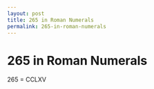 ```yaml
---
layout: post
title: 265 in Roman Numerals
permalink: 265-in-roman-numerals
---
```


# 265 in Roman Numerals

265 = CCLXV
